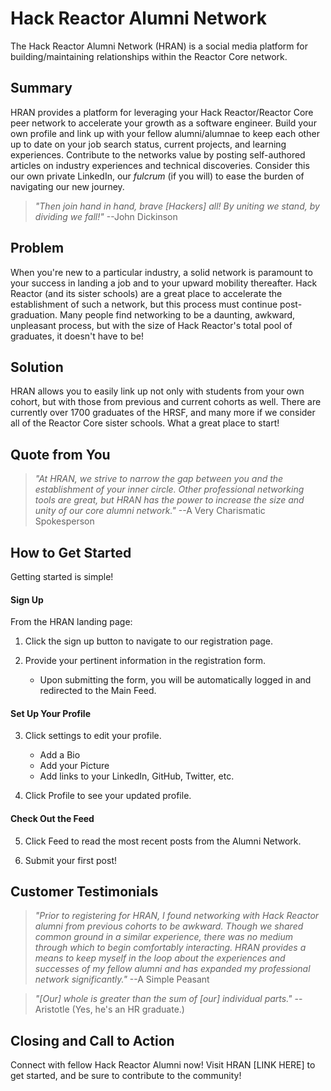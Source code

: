 # Hack Reactor Alumni Network #

The Hack Reactor Alumni Network (HRAN) is a social media platform for building/maintaining relationships within the Reactor Core network. 

## Summary ##

HRAN provides a platform for leveraging your Hack Reactor/Reactor Core peer network to accelerate your growth as a software engineer.  Build your own profile and link up with your fellow alumni/alumnae to keep each other up to date on your job search status, current projects, and learning experiences.  Contribute to the networks value by posting self-authored articles on industry experiences and technical discoveries.  Consider this our own private LinkedIn, our *fulcrum* (if you will) to ease the burden of navigating our new journey.

>*"Then join hand in hand, brave [Hackers] all! By uniting we stand, by dividing we fall!"*
  --John Dickinson

## Problem ##
When you're new to a particular industry, a solid network is paramount to your success in landing a job and to your upward mobility thereafter.  Hack Reactor (and its sister schools) are a great place to accelerate the establishment of such a network, but this process must continue post-graduation.  Many people find networking to be a daunting, awkward, unpleasant process, but with the size of Hack Reactor's total pool of graduates, it doesn't have to be!

## Solution ##
HRAN allows you to easily link up not only with students from your own cohort, but with those from previous and current cohorts as well.  There are currently over 1700 graduates of the HRSF, and many more if we consider all of the Reactor Core sister schools.  What a great place to start!

## Quote from You ##
  > *"At HRAN, we strive to narrow the gap between you and the establishment of your inner circle.  Other professional networking tools are great, but HRAN has the power to increase the size and unity of our core alumni network."*
    --A Very Charismatic Spokesperson

## How to Get Started ##
  Getting started is simple!  

#### Sign Up ####

  From the HRAN landing page:  

  1. Click the sign up button to navigate to our registration page.

  2. Provide your pertinent information in the registration form.  
      - Upon submitting the form, you will be automatically logged in and redirected to the Main Feed.
      
#### Set Up Your Profile ####

  3. Click settings to edit your profile.  
      - Add a Bio
      - Add your Picture
      - Add links to your LinkedIn, GitHub, Twitter, etc.

  4. Click Profile to see your updated profile.

#### Check Out the Feed ####

  5. Click Feed to read the most recent posts from the Alumni Network.

  6. Submit your first post!

## Customer Testimonials ##
  > *"Prior to registering for HRAN, I found networking with Hack Reactor alumni from previous cohorts to be awkward.  Though we shared common ground in a similar experience, there was no medium through which to begin comfortably interacting.  HRAN provides a means to keep myself in the loop about the experiences and successes of my fellow alumni and has expanded my professional network significantly."*
    --A Simple Peasant

  > *"[Our] whole is greater than the sum of [our] individual parts."*
    --Aristotle (Yes, he's an HR graduate.)

## Closing and Call to Action ##
  Connect with fellow Hack Reactor Alumni now!  Visit HRAN [LINK HERE] to get started, and be sure to contribute to the community!